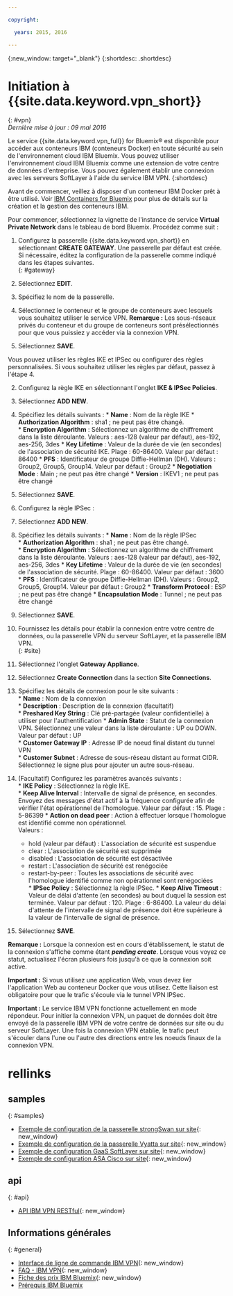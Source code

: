 ```yaml
---

copyright:

  years: 2015, 2016

---
```


{:new_window: target="_blank"}
{:shortdesc: .shortdesc}

# Initiation à {{site.data.keyword.vpn_short}}
{: #vpn}  
*Dernière mise à jour : 09 mai 2016*

Le service {{site.data.keyword.vpn_full}} for Bluemix&reg; est disponible pour accéder aux conteneurs IBM (conteneurs Docker) en toute sécurité au sein de l'environnement cloud IBM Bluemix. Vous pouvez utiliser l'environnement cloud IBM Bluemix comme une extension de votre centre de données d'entreprise. Vous pouvez également établir une connexion avec les serveurs SoftLayer à l'aide du service IBM VPN.
{:shortdesc}

Avant de commencer, veillez à disposer d'un conteneur IBM Docker prêt à être utilisé. Voir [IBM Containers for Bluemix](https://www.ng.bluemix.net/docs/containers/container_index.html) pour plus de détails sur la création et la gestion des conteneurs IBM.  

Pour commencer, sélectionnez la vignette de l'instance de service **Virtual Private Network** dans le tableau de bord Bluemix. Procédez comme suit :

1. Configurez la passerelle {{site.data.keyword.vpn_short}} en sélectionnant **CREATE GATEWAY**. Une passerelle par défaut est créée. Si nécessaire, éditez la configuration de la passerelle comme indiqué dans les étapes suivantes.  
{: #gateway}  

  1. Sélectionnez **EDIT**.  
  2. Spécifiez le nom de la passerelle.  
  3. Sélectionnez le conteneur et le groupe de conteneurs  avec lesquels vous souhaitez utiliser le service VPN. **Remarque :** Les sous-réseaux privés du conteneur et du groupe de conteneurs sont présélectionnés pour que vous puissiez y accéder via la connexion VPN.
  4. Sélectionnez **SAVE**.  

 Vous pouvez utiliser les règles IKE et IPSec ou configurer des règles personnalisées. Si vous souhaitez utiliser les règles par défaut, passez à l'étape 4.

2. Configurez la règle IKE en sélectionnant l'onglet **IKE & IPSec Policies**.
  1. Sélectionnez **ADD NEW**.  
  2. Spécifiez les détails suivants :
	* **Name** : Nom de la règle IKE
	* **Authorization Algorithm** : sha1 ; ne peut pas être changé.  
	* **Encryption Algorithm** : Sélectionnez un algorithme de chiffrement dans la liste déroulante. Valeurs : aes-128 (valeur par défaut), aes-192, aes-256, 3des
	* **Key Lifetime** : Valeur de la durée de vie (en secondes) de l'association de sécurité IKE. Plage : 60-86400. Valeur par défaut : 86400
	* **PFS** : Identificateur de groupe Diffie-Hellman (DH). Valeurs : Group2, Group5, Group14. Valeur par défaut : Group2
	* **Negotiation Mode** : Main ; ne peut pas être changé
	* **Version** : IKEV1 ; ne peut pas être changé
  3. Sélectionnez **SAVE**.

3. Configurez la règle IPSec :
  1. Sélectionnez **ADD NEW**.  
  2. Spécifiez les détails suivants :
  	* **Name** : Nom de la règle IPSec  
  	* **Authorization Algorithm** : sha1 ; ne peut pas être changé.  
  	* **Encryption Algorithm** : Sélectionnez un algorithme de chiffrement dans la liste déroulante. Valeurs : aes-128 (valeur par défaut), aes-192, aes-256, 3des
  	* **Key Lifetime** : Valeur de la durée de vie (en secondes) de l'association de sécurité. Plage : 60-86400. Valeur par défaut : 3600
  	* **PFS** : Identificateur de groupe Diffie-Hellman (DH). Valeurs : Group2, Group5, Group14. Valeur par défaut : Group2
  	* **Transform Protocol** : ESP ; ne peut pas être changé
  	* **Encapsulation Mode** : Tunnel ; ne peut pas être changé
  3. Sélectionnez **SAVE**.  

4. Fournissez les détails pour établir la connexion entre votre centre de données, ou la passerelle VPN du serveur SoftLayer, et la passerelle IBM VPN.  
{: #site}  

  1. Sélectionnez l'onglet **Gateway Appliance**.
  2. Sélectionnez **Create Connection** dans la section **Site Connections**.
  3. Spécifiez les détails de connexion pour le site suivants :  
  	* **Name** : Nom de la connexion  
  	* **Description** : Description de la connexion (facultatif)  
  	* **Preshared Key String** : Clé pré-partagée (valeur confidentielle) à utiliser pour l'authentification
  	* **Admin State** : Statut de la connexion VPN. Sélectionnez une valeur dans la liste déroulante : UP ou DOWN. Valeur par défaut : UP  
  	* **Customer Gateway IP** : Adresse IP de noeud final distant du tunnel VPN  
  	* **Customer Subnet** : Adresse de sous-réseau distant au format CIDR. Sélectionnez le signe plus pour ajouter un autre sous-réseau.
  4. (Facultatif) Configurez les paramètres avancés suivants :  
  	* **IKE Policy** : Sélectionnez la règle IKE.  
  	* **Keep Alive Interval** : Intervalle de signal de présence, en secondes. Envoyez des messages d'état actif à la fréquence configurée afin de vérifier l'état opérationnel de l'homologue. Valeur par défaut : 15. Plage : 5-86399
  	* **Action on dead peer** : Action à effectuer lorsque l'homologue est identifié comme non opérationnel.  
    	Valeurs : 
  		* hold (valeur par défaut) : L'association de sécurité est suspendue 
  		* clear : L'association de sécurité est supprimée
  		* disabled : L'association de sécurité est désactivée
  		* restart : L'association de sécurité est renégociée
  		* restart-by-peer : Toutes les associations de sécurité avec l'homologue identifié comme non opérationnel sont renégociées  
  	* **IPSec Policy** : Sélectionnez la règle IPSec.
  	* **Keep Alive Timeout** : Valeur de délai d'attente (en secondes) au bout duquel la session est terminée. Valeur par défaut : 120. Plage : 6-86400. La valeur du délai d'attente de l'intervalle de signal de présence doit être supérieure à la valeur de l'intervalle de signal de présence.
  5. Sélectionnez **SAVE**.

  **Remarque :** Lorsque la connexion est en cours d'établissement, le statut de la connexion s'affiche comme étant ***pending create***. Lorsque vous voyez ce statut, actualisez l'écran plusieurs fois jusqu'à ce que la connexion soit active.

**Important :** Si vous utilisez une application Web, vous devez lier l'application Web au conteneur Docker que vous utilisez. Cette liaison est obligatoire pour que le trafic s'écoule via le tunnel VPN IPSec.

**Important :** Le service IBM VPN fonctionne actuellement en mode répondeur. Pour initier la connexion VPN, un paquet de données doit être envoyé de la passerelle IBM VPN de votre centre de données sur site ou du serveur SoftLayer. Une fois la connexion VPN établie, le trafic peut s'écouler dans l'une ou l'autre des directions entre les noeuds finaux de la connexion VPN.

 
# rellinks
## samples 
{: #samples}  
* [Exemple de configuration de la passerelle strongSwan sur site](vpn_onpremises.html#strongswan){: new_window}
* [Exemple de configuration de la passerelle Vyatta sur site](vpn_onpremises.html#vyatta){: new_window}
* [Exemple de configuration GaaS SoftLayer sur site](vpn_onpremises.html#gaas){: new_window}
* [Exemple de configuration ASA Cisco sur site](vpn_onpremises.html#cisco){: new_window}

## api  
{: #api}  
* [API IBM VPN RESTful](https://new-console.ng.bluemix.net/apidocs/101){: new_window}

## Informations générales  
{: #general}  
* [Interface de ligne de commande IBM VPN](../../cli/plugins/vpn/index.html){: new_window}
* [FAQ - IBM VPN](vpn_faq.html#vpn_faq){: new_window}
* [Fiche des prix IBM Bluemix](https://console.{DomainName}/pricing/){: new_window}
* [Prérequis IBM Bluemix](https://developer.ibm.com/bluemix/support/#prereqs)
